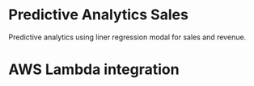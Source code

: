 # Predictive Analytics Sales
Predictive analytics using liner regression modal for sales and revenue.

# AWS Lambda integration
